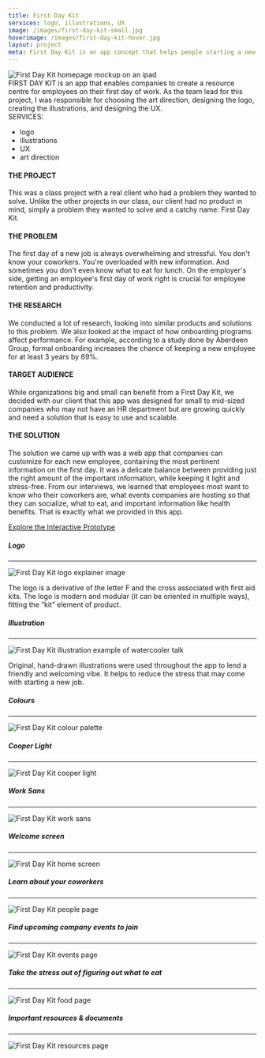 ```yaml
---
title: First Day Kit
services: logo, illustrations, UX
image: /images/first-day-kit-small.jpg
hoverimage: /images/first-day-kit-hover.jpg
layout: project
meta: First Day Kit is an app concept that helps people starting a new job. Janelle was the team lead and was responsible for designing the logo, UI, illustrations, and brand direction.
---
```


<img class="img-flex load-hidden push-2" src="{{ site.baseurl }}/images/first-day-kit-ipad.jpg" alt="First Day Kit homepage mockup on an ipad" />

<div class="grid push project-text">
  <div class="unit xs-1 s-1 m-3-4 push">
  FIRST DAY KIT is an app that enables companies to create a resource centre for employees on their first day of work. As the team lead for this project, I was responsible for choosing the art direction, designing the logo, creating the illustrations, and designing the UX.
  </div>
  <aside class="unit xs-1 s-1 m-1-4 push">
  SERVICES:
    <ul class="list-group pad-t-1-2">
      <li>logo</li>
      <li>illustrations</li>
      <li>UX</li>
      <li>art direction</li>
    </ul>
  </aside>
  <div class="unit xs-1">
    <h4>THE PROJECT</h4>
    <p>This was a class project with a real client who had a problem they wanted to solve. Unlike the other projects in our class, our client had no product in mind, simply a problem they wanted to solve and a catchy name: First Day Kit.</p>
    <h4>THE PROBLEM</h4>
    <p>The first day of a new job is always overwhelming and stressful. You don't know your coworkers. You're overloaded with new information. And sometimes you don't even know what to eat for lunch. On the employer's side, getting an employee's first day of work right is crucial for employee retention and productivity.</p>
    <h4>THE RESEARCH</h4>
    <p>We conducted a lot of research, looking into similar products and solutions to this problem. We also looked at the impact of how onboarding programs affect performance. For example, according to a study done by Aberdeen Group, formal onboarding increases the chance of keeping a new employee for at least 3 years by 69%. </p>
    <h4>TARGET AUDIENCE</h4>
    <p>While organizations big and small can benefit from a First Day Kit, we decided with our client that this app was designed for small to mid-sized companies who may not have an HR department but are growing quickly and need a solution that is easy to use and scalable.</p>
    <h4>THE SOLUTION</h4>
    <p class="push-2">The solution we came up with was a web app that companies can customize for each new employee, containing the most pertinent information on the first day. It was a delicate balance between providing just the right amount of the important information, while keeping it light and stress-free. From our interviews, we learned that employees most want to know who their coworkers are, what events companies are hosting so that they can socialize, what to eat, and important information like health benefits. That is exactly what we provided in this app.</p>
    <div class="big text-center"><a href="https://xd.adobe.com/view/7b02a001-3034-4690-7cef-9568aa12b8ff-0d33/" class="link-underline" target="_blank">Explore the Interactive Prototype</a></div>
  </div>
</div>

<h5>Logo</h5><hr>
<img class="img-flex load-hidden" src="{{ site.baseurl }}/images/first-day-kit-logo-explain.jpg" alt="First Day Kit logo explainer image"/>

<p class="project-text">The logo is a derivative of the letter F and the cross associated with first aid kits. The logo is modern and modular (it can be oriented in multiple ways), fitting the “kit” element of product.</p>

<h5>Illustration</h5><hr>
<img class="img-flex load-hidden" src="{{ site.baseurl }}/images/first-day-kit-illustration.png" alt="First Day Kit illustration example of watercooler talk"/>

<p class="project-text">Original, hand-drawn illustrations were used throughout the app to lend a friendly and welcoming vibe. It helps to reduce the stress that may come with starting a new job.</p>

<h5>Colours</h5><hr>
<img class="img-flex load-hidden push-2" src="{{ site.baseurl }}/images/first-day-kit-colours.jpg" alt="First Day Kit colour palette"/>

<div class="grid push-2">
  <div class="unit s-2-3 m-2-3 pad-r">
    <h5>Cooper Light</h5><hr>
    <img class="img-flex load-hidden" src="{{ site.baseurl }}/images/cooper-light.svg" alt="First Day Kit cooper light"/>
  </div>
  <div class="unit s-1-3 m-1-3">
    <h5>Work Sans</h5><hr>
    <img class="img-flex load-hidden" src="{{ site.baseurl }}/images/work-sans.svg" alt="First Day Kit work sans"/>
  </div>
</div>

<h5>Welcome screen</h5><hr>
<img class="img-flex load-hidden push drop-shadow" src="{{ site.baseurl }}/images/first-day-kit-home.jpg" alt="First Day Kit home screen"/>

<h5>Learn about your coworkers</h5><hr>
<img class="img-flex load-hidden push drop-shadow" src="{{ site.baseurl }}/images/first-day-kit-people.jpg" alt="First Day Kit people page"/>

<h5>Find upcoming company events to join</h5><hr>
<img class="img-flex load-hidden push drop-shadow" src="{{ site.baseurl }}/images/first-day-kit-events.jpg" alt="First Day Kit events page"/>

<h5>Take the stress out of figuring out what to eat</h5><hr>
<img class="img-flex load-hidden push drop-shadow" src="{{ site.baseurl }}/images/first-day-kit-map.jpg" alt="First Day Kit food page"/>

<h5>Important resources & documents</h5><hr>
<img class="img-flex load-hidden push drop-shadow" src="{{ site.baseurl }}/images/first-day-kit-resources.jpg" alt="First Day Kit resources page"/>

